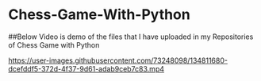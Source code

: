 # Chess-Game-With-Python

##Below Video is demo of the files that I have uploaded in my Repositories of Chess Game with Python

https://user-images.githubusercontent.com/73248098/134811680-dcefddf5-372d-4f37-9d61-adab9ceb7c83.mp4

